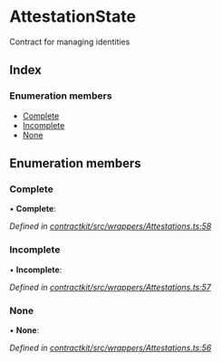 # AttestationState

Contract for managing identities

## Index

### Enumeration members

* [Complete]()
* [Incomplete]()
* [None]()

## Enumeration members

### Complete

• **Complete**:

_Defined in_ [_contractkit/src/wrappers/Attestations.ts:58_](https://github.com/celo-org/celo-monorepo/blob/master/packages/sdk/contractkit/src/wrappers/Attestations.ts#L58)

### Incomplete

• **Incomplete**:

_Defined in_ [_contractkit/src/wrappers/Attestations.ts:57_](https://github.com/celo-org/celo-monorepo/blob/master/packages/sdk/contractkit/src/wrappers/Attestations.ts#L57)

### None

• **None**:

_Defined in_ [_contractkit/src/wrappers/Attestations.ts:56_](https://github.com/celo-org/celo-monorepo/blob/master/packages/sdk/contractkit/src/wrappers/Attestations.ts#L56)

